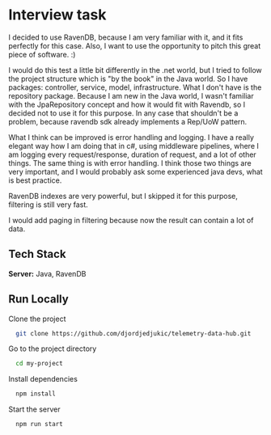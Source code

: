 
# Interview task

I decided to use RavenDB, because I am very familiar with it, and it fits perfectly for this case. Also, I want to use the opportunity to pitch this great piece of software. :)

I would do this test a little bit differently in the .net world, but I tried to follow the project structure which is "by the book" in the Java world.
So I have packages: controller, service, model, infrastructure. What I don't have is the repository package. Because I am new in the Java world,
I wasn't familiar with the JpaRepository concept and how it would fit with Ravendb, so I decided not to use it for this purpose. In any case that shouldn't be a problem, because ravendb sdk already implements a Rep/UoW pattern.

What I think can be improved is error handling and logging. I have a really elegant way how I am doing that in c#, using middleware pipelines, where I am logging every request/response, duration of request, and a lot of other things.
The same thing is with error handling. I think those two things are very important, and I would probably ask some experienced java devs, what is best practice.

RavenDB indexes are very powerful, but I skipped it for this purpose, filtering is still very fast.

I would add paging in filtering because now the result can contain a lot of data.



## Tech Stack

**Server:** Java, RavenDB


## Run Locally

Clone the project

```bash
  git clone https://github.com/djordjedjukic/telemetry-data-hub.git
```

Go to the project directory

```bash
  cd my-project
```

Install dependencies

```bash
  npm install
```

Start the server

```bash
  npm run start
```

